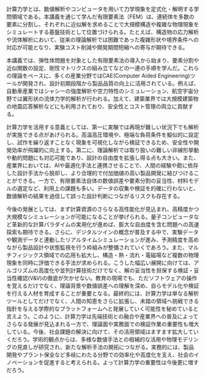 計算力学とは、数値解析やコンピュータを用いて力学現象を定式化・解明する学問領域である。本講義を通じて学んだ有限要素法（FEM）は、連続体を多数の要素に分割し、それぞれに近似解を求めることで大規模構造や複雑な物理現象をシミュレートする基盤技術として位置づけられる。たとえば、構造物の応力解析や流体解析において、従来の理論解析では困難であった複雑形状や境界条件への対応が可能となり、実験コスト削減や開発期間短縮への寄与が期待できる。

本講義では、弾性体問題を対象とした有限要素法の導入から始まり、要素分割や近似関数の設定、剛性マトリクスの組み立てなどの一連の手順を学んだ。これらの理論をベースに、多くの産業分野ではCAE(Computer Aided Engineering)ツールが開発され、設計初期段階から製品品質の向上に活用されている。例えば、自動車産業ではシャシーの強度解析や空力特性のシミュレーション、航空宇宙分野では翼形状の流体力学的解析が行われる。加えて、建築業界では大規模建築物の地震応答解析などにも利用されており、安全性とコスト管理の両立に貢献する。

計算力学を活用する意義としては、第一に実験では再現が難しい状況下でも解析が実施できる点があげられる。高温高圧環境や、極端な負荷条件を擬似的に設定し、試作を繰り返すことなく現象を可視化しながら検証できるため、安全性や開発効率が飛躍的に向上する。第二に、理論解析では取り扱いの難しい非線形挙動や動的問題にも対応可能であり、設計の自由度を拡張し得る点も大きい。また、産業界においては、AIや最適化手法と連携させることで、人間の経験や勘に依存した設計手法から脱却し、より合理的で付加価値の高い製品開発に結びつけることができる。一方で、有限要素法自体の数値誤差や要素分割の妥当性、材料モデルの選定など、利用上の課題も多い。データの収集や検証を的確に行わないと、数値解析の結果を過信して誤った設計判断につながるリスクも存在する。

今後の発展としては、まず計算資源のさらなる高性能化が見込まれ、高精度かつ大規模なシミュレーションが可能になることが挙げられる。量子コンピュータなど革新的な計算パラダイムの実用化が進めば、膨大な自由度を含む問題への高速探索も期待できる。さらに、デジタルツインの概念が普及する中で、実験データや観測データと連動したリアルタイムシミュレーションが進み、予測精度を高めながら製品設計や状態監視を行う枠組みが整備されていくであろう。また、マルチフィジックス領域での応用も拡大し、構造・熱・流れ・電磁場など複数の物理現象を同時に評価できる手法が求められる。こうした幅広い展開に向けては、アルゴリズムの高度化や並列計算技術だけでなく、解の妥当性を担保する検証・妥当性確認(V&V)の徹底が欠かせない。教育の現場でも、ただソフトウェアの操作を覚えるだけでなく、理論背景や数値誤差への理解を深め、自らモデル化や検証を行える人材を育成することが重要となる。最終的には、計算力学は単なる解析ツールとしてだけでなく、人間の知恵をさらに拡張し、未踏の領域へ挑戦できる指針を与える学際的なプラットフォームへと発展していく可能性を秘めていると言えよう。このように、計算力学は先端技術との融合や産業界への普及によってさらなる発展が見込まれる一方で、理論面や実務面での検証作業の重要性も増大している。今後、社会課題の解決に向けて、その活用領域はますます拡大していくだろう。学術的観点からは、多様な数値手法との相補的な活用や物理モデリングの見直しが研究され、新たな解析手法の開拓につながる。実務的には、製品開発やプラント保全など多岐にわたる分野での効率化や高度化を支え、社会のイノベーションを促進すると考えられる。よって計算力学の重要性は今後更に増すだろう。